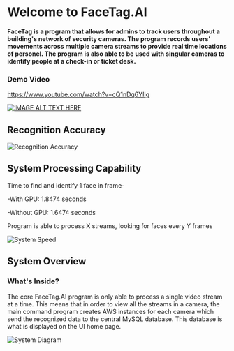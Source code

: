 # Welcome to FaceTag.AI

**FaceTag is a program that allows for admins to track users throughout a building's network of security cameras. The program records users' movements across multiple camera streams to provide real time locations of personel. The program is also able to be used with singular cameras to identify people at a check-in or ticket desk.**

### Demo Video

https://www.youtube.com/watch?v=cQ1nDq6YIlg

[![IMAGE ALT TEXT HERE](https://img.youtube.com/vi/cQ1nDq6YIlg/0.jpg)](https://www.youtube.com/watch?v=cQ1nDq6YIlg)

## Recognition Accuracy

![Recognition Accuracy](http://i.imgur.com/ccrLZpF.png "Recognition Accuracy")

## System Processing Capability

Time to find and identify 1 face in frame-

-With GPU: 1.8474 seconds

-Without GPU: 1.6474 seconds

Program is able to process X streams, looking for faces every Y frames

![System Speed](http://i.imgur.com/mGNXlLk.jpgg "System Speed")

## System Overview
### What's Inside?

The core FaceTag.AI program is only able to process a single video stream at a time. This means that in order to view all the streams in a camera, the main command program creates AWS instances for each camera which send the recognized data to the central MySQL database. This database is what is displayed on the UI home page.

![System Diagram](http://i.imgur.com/lRiL8RD.jpg "System Diagram")
